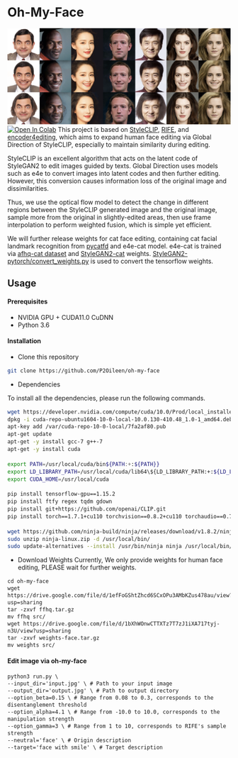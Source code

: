 # Oh-My-Face
![image](demo.png)
 [![Open In Colab](https://colab.research.google.com/assets/colab-badge.svg)](https://colab.research.google.com/github/P2Oileen/oh-my-face/blob/main/oh-my-face.ipynb)
This project is based on [StyleCLIP](https://github.com/orpatashnik/StyleCLIP), [RIFE](https://github.com/hzwer/arxiv2020-RIFE), and [encoder4editing](https://github.com/omertov/encoder4editing), which aims to expand human face editing via Global Direction of StyleCLIP, especially to maintain similarity during editing. 

StyleCLIP is an excellent algorithm that acts on the latent code of StyleGAN2 to edit images guided by texts. Global Direction uses models such as e4e to convert images into latent codes and then further editing. However, this conversion causes information loss of the original image and dissimilarities.

Thus, we use the optical flow model to detect the change in different regions between the StyleCLIP generated image and the original image, sample more from the original in slightly-edited areas, then use frame interpolation to perform weighted fusion, which is simple yet efficient.

We will further release weights for cat face editing, containing cat facial landmark recognition from [pycatfd](https://github.com/marando/pycatfd) and e4e-cat model. e4e-cat is trained via [afhq-cat dataset](https://github.com/clovaai/stargan-v2#animal-faces-hq-dataset-afhq) and [StyleGAN2-cat](https://github.com/NVlabs/stylegan2) weights. [StyleGAN2-pytorch/convert_weights.py](https://github.com/rosinality/stylegan2-pytorch/blob/master/convert_weight.py) is used to convert the tensorflow weights.

## Usage

#### Prerequisites

* NVIDIA GPU + CUDA11.0 CuDNN
* Python 3.6

#### Installation

* Clone this repository

```bash
git clone https://github.com/P2Oileen/oh-my-face
```

* Dependencies

To install all the dependencies, please run the following commands.

```bash
wget https://developer.nvidia.com/compute/cuda/10.0/Prod/local_installers/cuda-repo-ubuntu1604-10-0-local-10.0.130-410.48_1.0-1_amd64 -O cuda-repo-ubuntu1604-10-0-local-10.0.130-410.48_1.0-1_amd64.deb
dpkg -i cuda-repo-ubuntu1604-10-0-local-10.0.130-410.48_1.0-1_amd64.deb
apt-key add /var/cuda-repo-10-0-local/7fa2af80.pub
apt-get update
apt-get -y install gcc-7 g++-7
apt-get -y install cuda 

export PATH=/usr/local/cuda/bin${PATH:+:${PATH}}
export LD_LIBRARY_PATH=/usr/local/cuda/lib64\${LD_LIBRARY_PATH:+:${LD_LIBRARY_PATH}}
export CUDA_HOME=/usr/local/cuda

pip install tensorflow-gpu==1.15.2
pip install ftfy regex tqdm gdown
pip install git+https://github.com/openai/CLIP.git
pip install torch==1.7.1+cu110 torchvision==0.8.2+cu110 torchaudio==0.7.2 -f https://download.pytorch.org/whl/torch_stable.html

wget https://github.com/ninja-build/ninja/releases/download/v1.8.2/ninja-linux.zip
sudo unzip ninja-linux.zip -d /usr/local/bin/
sudo update-alternatives --install /usr/bin/ninja ninja /usr/local/bin/ninja 1 --force
```

* Download Weights
Currently, We only provide weights for human face editing, PLEASE wait for further weights.
```
cd oh-my-face
wget https://drive.google.com/file/d/1efFoGShtZhcd6SCxOPu3AMbKZus478au/view?usp=sharing
tar -zxvf ffhq.tar.gz
mv ffhq src/
wget https://drive.google.com/file/d/1bXhWOnwCTTXTz7T7zJ1iXA717tyj-n3U/view?usp=sharing
tar -zxvf weights-face.tar.gz
mv weights src/
```

#### Edit image via oh-my-face
```
python3 run.py \
--input_dir='input.jpg' \ # Path to your input image
--output_dir='output.jpg' \ # Path to output directory
--option_beta=0.15 \ # Range from 0.08 to 0.3, corresponds to the disentanglement threshold
--option_alpha=4.1 \ # Range from -10.0 to 10.0, corresponds to the manipulation strength
--option_gamma=3 \ # Range from 1 to 10, corresponds to RIFE's sample strength
--neutral='face' \ # Origin description
--target='face with smile' \ # Target description
```
